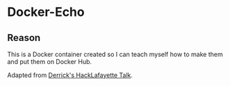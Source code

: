 # Docker-Echo

## Reason

This is a Docker container created so I can teach myself how to make 
them and put them on Docker Hub.

Adapted from [Derrick's HackLafayette Talk](https://github.com/dskard/hl-tt-docker-201905).

